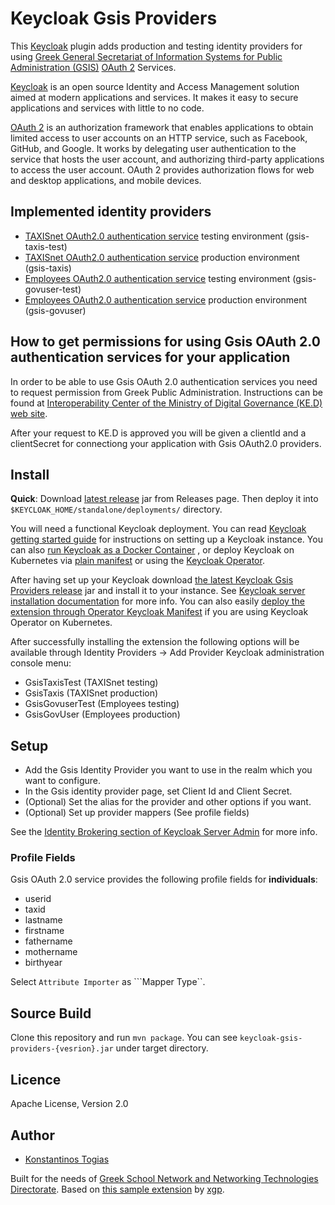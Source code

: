 # Keycloak Gsis Providers

This <a href="https://www.keycloak.org/" target="_blank">Keycloak</a> plugin adds production and testing identity providers for using <a href="https://gsis.gr/en" target="_blank">Greek General Secretariat of Information Systems for Public Administration (GSIS)</a> <a href="https://oauth.net/2/" target="_blank">OAuth 2</a> Services.

<a href="https://www.keycloak.org/" target="_blank">Keycloak</a> is an open source Identity and Access Management solution aimed at modern applications and services. It makes it easy to secure applications and services with little to no code. 

<a href="https://oauth.net/2/" target="_blank">OAuth 2</a> is an authorization framework that enables applications to obtain limited access to user accounts on an HTTP service, such as Facebook, GitHub, and Google. It works by delegating user authentication to the service that hosts the user account, and authorizing third-party applications to access the user account. OAuth 2 provides authorization flows for web and desktop applications, and mobile devices.

## Implemented identity providers

- <a href="https://www.gsis.gr/dimosia-dioikisi/ked/webservices/oauth20" target="_blank">TAXISnet OAuth2.0 authentication service</a> testing environment (gsis-taxis-test)
- <a href="https://www.gsis.gr/dimosia-dioikisi/ked/webservices/oauth20" target="_blank">TAXISnet OAuth2.0 authentication service</a> production environment (gsis-taxis)
- <a href="https://www.gsis.gr/dimosia-dioikisi/ked/webservices/oAuth2.0.PA" target="_blank">Employees OAuth2.0 authentication service</a> testing environment (gsis-govuser-test)
- <a href="https://www.gsis.gr/dimosia-dioikisi/ked/webservices/oAuth2.0.PA" target="_blank">Employees OAuth2.0 authentication service</a> production environment (gsis-govuser)

## How to get permissions for using Gsis OAuth 2.0 authentication services for your application

In order to be able to use Gsis OAuth 2.0 authentication services you need to request permission from Greek Public Administration. Instructions can be found at <a href="https://www.gsis.gr/en/public-administration/ked" target="_blank">Interoperability Center of the Ministry of Digital Governance (KE.D) web site</a>. 

After your request to KE.D is approved you will be given a clientId and a clientSecret for connectiong your application with Gsis OAuth2.0 providers.

## Install

**Quick**: Download <a href="https://github.com/cti-nts/keycloak-gsis-providers/releases/latest">latest release</a> jar from Releases page. Then deploy it into ```$KEYCLOAK_HOME/standalone/deployments/``` directory.

You will need a functional Keycloak deployment. You can read <a href="https://www.keycloak.org/docs/latest/getting_started/" target="_blank">Keycloak getting started guide</a> for instructions on setting up a Keycloak instance. You can also <a href="https://www.keycloak.org/getting-started/getting-started-docker" target="_blank">run Keycloak as a Docker Container</a> , or deploy Keycloak on Kubernetes via <a href="https://www.keycloak.org/getting-started/getting-started-kube" target="_blank">plain manifest</a> or using the <a href="https://www.keycloak.org/getting-started/getting-started-operator-kubernetes" target="_blank">Keycloak Operator</a>. 

After having set up your Keycloak download <a href="https://github.com/cti-nts/keycloak-gsis-providers/releases/latest">the latest Keycloak Gsis Providers release</a> jar and install it to your instance. See <a href="https://www.keycloak.org/docs/latest/server_installation/index.html#distribution-directory-structure" target="_blank">Keycloak server installation documentation</a> for more info. You can also easily <a href="https://www.keycloak.org/docs/latest/server_installation/index.html#_operator-extensions" target="_blank"> deploy the extension through Operator Keycloak Manifest</a> if you are using Keycloak Operator on Kubernetes.  

After successfully installing the extension the following options will be available through Identity Providers -> Add Provider Keycloak administration console menu:

- GsisTaxisTest (TAXISnet testing)
- GsisTaxis (TAXISnet production)
- GsisGovuserTest (Employees testing)
- GsisGovUser (Employees production)

## Setup

- Add the Gsis Identity Provider you want to use in the realm which you want to configure.
- In the Gsis identity provider page, set Client Id and Client Secret.
- (Optional) Set the alias for the provider and other options if you want.
- (Optional) Set up provider mappers (See profile fields)

See the <a href="https://www.keycloak.org/docs/latest/server_admin/index.html#_identity_broker" target="_blank">Identity Brokering section of Keycloak Server Admin</a> for more info. 

### Profile Fields

Gsis OAuth 2.0 service provides the following profile fields for **individuals**:
- userid
- taxid
- lastname
- firstname
- fathername
- mothername
- birthyear

Select ```Attribute Importer``` as ```Mapper Type``.

## Source Build

Clone this repository and run ```mvn package```. You can see ```keycloak-gsis-providers-{vesrion}.jar``` under target directory.

## Licence

Apache License, Version 2.0

## Author
- [Konstantinos Togias](https://github.com/ktogias)

Built for the needs of [Greek School Network and Networking Technologies Directorate](http://nts.cti.gr/). 
Based on [this sample extension](https://github.com/xgp/keycloak-moneybird-idp) by [xgp](https://github.com/xgp).
